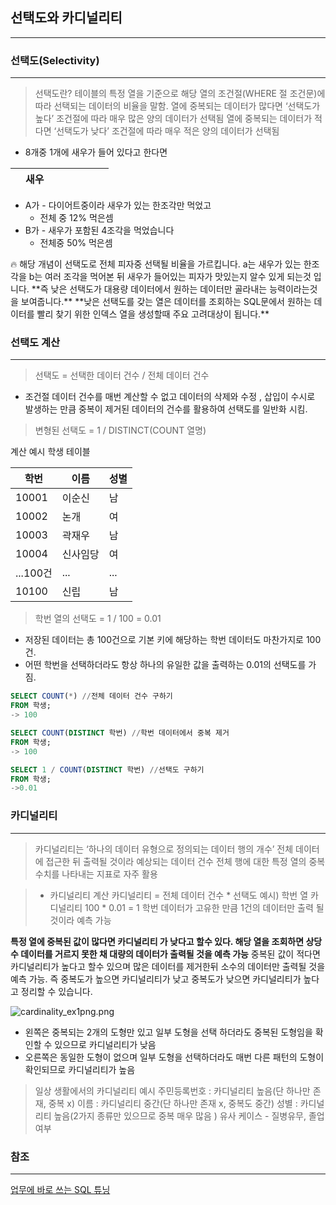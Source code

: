 
## 선택도와 카디널리티
***

### 선택도(Selectivity)

---

> 선택도란? 테이블의 특정 열을 기준으로 해당 열의 조건절(WHERE 절 조건문)에 따라 선택되는 데이터의 비율을 말함. 열에 중복되는 데이터가 많다면 ‘선택도가 높다’ 조건절에 따라 매우 많은 양의 데이터가 선택됨 열에 중복되는 데이터가 적다면 ‘선택도가 낮다’ 조건절에 따라 매우 적은 양의 데이터가 선택됨

-   8개중 1개에 새우가 들어 있다고 한다면

|  | 새우 | | | | | | | 
|--|--|--|-----|--|--|--|--|


-   A가 - 다이어트중이라 새우가 있는 한조각만 먹었고
    -   전체 중 12% 먹은셈
-   B가 - 새우가 포함된 4조각을 먹었습니다
    -   전체중 50% 먹은셈

<aside> 🔥 해당 개념이 선택도로 전체 피자중 선택될 비율을 가르킵니다. a는 새우가 있는 한조각을 b는 여러 조각을 먹어본 뒤 새우가 들어있는 피자가 맛있는지 알수 있게 되는것 입니다. **즉 낮은 선택도가 대용량 데이터에서 원하는 데이터만 골라내는 능력이라는것을 보여줍니다.** **낮은 선택도를 갖는 열은 데이터를 조회하는 SQL문에서 원하는 데이터를 빨리 찾기 위한 인덱스 열을 생성할때 주요 고려대상이 됩니다.**

</aside>


### 선택도 계산

---

> 선택도 = 선택한 데이터 건수 / 전체 데이터 건수

-   조건절 데이터 건수를 매번 계산할 수 없고 데이터의 삭제와 수정 , 삽입이 수시로 발생하는 만큼 중복이 제거된 데이터의 건수를 활용하여 선택도를 일반화 시킴.

> 변형된 선택도 = 1 / DISTINCT(COUNT 열명)


계산 예시
학생 테이블

| 학번 | 이름 | 성별 |
|--|--|--|
|10001|이순신|남|
|10002|논개|여|
|10003|곽재우|남|
|10004|신사임당|여|
|...100건|...|...|
|10100|신립|남|


> 학번 열의 선택도 = 1 / 100 = 0.01

-   저장된 데이터는 총 100건으로 기본 키에 해당하는 학번 데이터도 마찬가지로 100건.
-   어떤 학번을 선택하더라도 항상 하나의 유일한 값을 출력하는 0.01의 선택도를 가짐.

```sql
SELECT COUNT(*) //전체 데이터 건수 구하기
FROM 학생;
-> 100

SELECT COUNT(DISTINCT 학번) //학번 데이터에서 중복 제거
FROM 학생;
-> 100

SELECT 1 / COUNT(DISTINCT 학번) //선택도 구하기
FROM 학생;
->0.01
```



### 카디널리티

---

> 카디널리티는 ‘하나의 데이터 유형으로 정의되는 데이터 행의 개수’ 전체 데이터에 접근한 뒤 출력될 것이라 예상되는 데이터 건수 전체 행에 대한 특정 열의 중복 수치를 나타내는 지표로 자주 활용

> -   카디널리티 계산 카디널리티 = 전체 데이터 건수 * 선택도 예시) 학번 열 카디널리티 100 * 0.01 = 1 학번 데이터가 고유한 만큼 1건의 데이터만 출력 될것이라 예측 가능


**특정 열에 중복된 값이 많다면 카디널리티 가 낮다고 할수 있다. 
해당 열을 조회하면 상당수 데이터를 거르지 못한 채 대량의 데이터가 출력될 것을 예측 가능** 
중복된 값이 적다면 카디널리티가 높다고 할수 있으며 많은 데이터를 제거한뒤 소수의 데이터만 출력될 것을 예측 가능.
즉 중복도가 높으면 카디널리티가 낮고 중복도가 낮으면 카디널리티가 높다고 정리할 수 있습니다.


![cardinality_ex1png.png](https://user-images.githubusercontent.com/61622657/219921970-2cb8e71c-32d3-410b-942a-3ac3205e000a.png)

-   왼쪽은 중복되는 2개의 도형만 있고 일부 도형을 선택 하더라도 중복된 도형임을 확인할 수 있으므로 카디널리티가 낮음
-   오른쪽은 동일한 도형이 없으며 일부 도형을 선택하더라도 매번 다른 패턴의 도형이 확인되므로 카디널리티가 높음

> 일상 생활에서의 카디널리티 예시 
> 주민등록번호 : 카디널리티 높음(단 하나만 존재, 중복 x) 
> 이름 : 카디널리티 중간(단 하나만 존재 x, 중복도 중간) 
> 성별 : 카디널리티 높음(2가지 종류만 있으므로 중복 매우 많음 ) 유사 케이스 - 질병유무, 졸업 여부


### 참조
***
[업무에 바로 쓰는 SQL 튜닝](http://www.yes24.com/Product/Goods/102382080)
